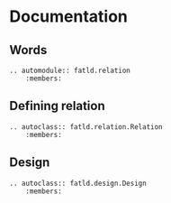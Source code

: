 # Documentation

## Words

```{eval-rst}
.. automodule:: fatld.relation
    :members:
```

## Defining relation

```{eval-rst}
.. autoclass:: fatld.relation.Relation
    :members:
```

## Design

```{eval-rst}
.. autoclass:: fatld.design.Design
    :members:
```
